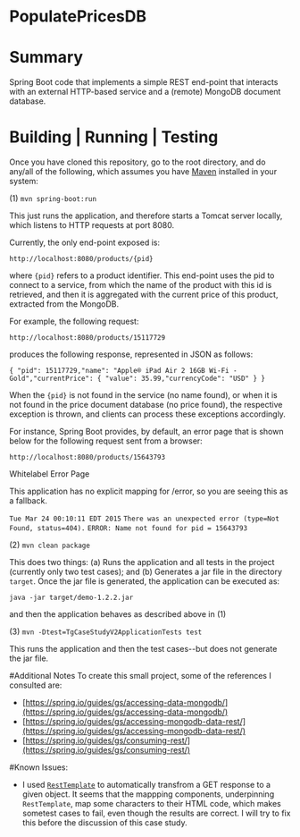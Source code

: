 # PopulatePricesDB
# Summary
Spring Boot code that implements a simple REST end-point that interacts with an external HTTP-based service
and a (remote) MongoDB document database.
# Building | Running | Testing
Once you have cloned this repository, go to the root directory, and do any/all of the following, which assumes you have [Maven](http://maven.apache.org/) installed in your system:

(1) `mvn spring-boot:run`

This just runs the application, and therefore starts a Tomcat server locally, which
listens to HTTP requests at port 8080.

Currently, the only end-point exposed is:

`http://localhost:8080/products/{pid}`

where `{pid}` refers to a product identifier. This end-point uses the pid to
connect to a service, from which the name of the product with this id is
retrieved, and then it is aggregated with the current price of this product,
extracted from the MongoDB.

For example, the following request:

`http://localhost:8080/products/15117729`

produces the following response, represented in JSON as follows:

`{ "pid": 15117729,"name": "Apple® iPad Air 2 16GB Wi-Fi - Gold","currentPrice": { "value": 35.99,"currencyCode": "USD" } }`

When the `{pid}` is not found in the service (no name found), or when it is not
found in the price document database (no price found), the respective 
exception is thrown, and clients can process these exceptions accordingly.

For instance, Spring Boot provides, by default, an error page that is shown
below for the following request sent from a browser:

`http://localhost:8080/products/15643793`

Whitelabel Error Page

This application has no explicit mapping for /error, so you are seeing this as a fallback.

`Tue Mar 24 00:10:11 EDT 2015`
`There was an unexpected error (type=Not Found, status=404).`
`ERROR: Name not found for pid = 15643793`

(2) `mvn clean package`

This does two things: (a) Runs the application and all tests in the project (currently only two test cases); and (b) Generates a jar file in the directory `target`. Once the jar file is generated, the application can be executed as:

`java -jar target/demo-1.2.2.jar`

and then the application behaves as described above in (1)

(3) `mvn -Dtest=TgCaseStudyV2ApplicationTests test`

This runs the application and then the test cases--but does not generate the jar file.

#Additional Notes
To create this small project, some of the references I consulted are:
- [https://spring.io/guides/gs/accessing-data-mongodb/](https://spring.io/guides/gs/accessing-data-mongodb/)
- [https://spring.io/guides/gs/accessing-mongodb-data-rest/](https://spring.io/guides/gs/accessing-mongodb-data-rest/)
- [https://spring.io/guides/gs/consuming-rest/](https://spring.io/guides/gs/consuming-rest/)

#Known Issues:
- I used [`RestTemplate`](http://docs.spring.io/spring/docs/current/javadoc-api/org/springframework/web/client/RestTemplate.html) to automatically transfrom a GET response to a given object. It seems that the mappping components, underpinning `RestTemplate`, map some characters to their HTML
code, which makes sometest cases to fail, even though the results are correct. I will try to fix this before
the discussion of this case study.
